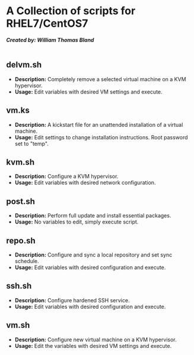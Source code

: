 # A Collection of scripts for RHEL7/CentOS7
***Created by: William Thomas Bland***<br>
<br>

delvm.sh
---
* **Description:** Completely remove a selected virtual machine on a KVM hypervisor.<br>
* **Usage:** Edit variables with desired VM settings and execute.

vm.ks
---
* **Description:** A kickstart file for an unattended installation of a virtual machine.<br>
* **Usage:** Edit settings to change installation instructions. Root password set to "temp".

kvm.sh
---
* **Description:** Configure a KVM hypervisor.<br>
* **Usage:** Edit variables with desired network configuration.

post.sh
---
* **Description:** Perform full update and install essential packages.<br>
* **Usage:** No variables to edit, simply execute script.

repo.sh
---
* **Description:** Configure and sync a local repository and set sync schedule.<br>
* **Usage:** Edit variables with desired configuration and execute.

ssh.sh
---
* **Description:** Configure hardened SSH service.<br>
* **Usage:** Edit variables with desired configuration and execute.

vm.sh
---
* **Description:** Configure new virtual machine on a KVM hypervisor.<br>
* **Usage:** Edit the variables with desired VM settings and execute.
